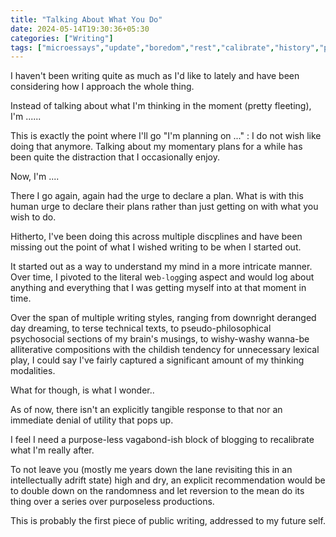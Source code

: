 ```yaml
---
title: "Talking About What You Do"
date: 2024-05-14T19:30:36+05:30
categories: ["Writing"]
tags: ["microessays","update","boredom","rest","calibrate","history","past","purpose-less"]
---
```


I haven't been writing quite as much as I'd like to lately and have
been considering how I approach the whole thing.  

Instead of talking about what I'm thinking in the moment (pretty
fleeting), I'm ......  

This is exactly the point where I'll go "I'm planning on ..." : I do
not wish like doing that anymore. Talking about my momentary plans for
a while has been quite the distraction that I occasionally enjoy.  

Now, I'm ....  

There I go again, again had the urge to declare a plan. What is with
this human urge to declare their plans rather than just getting on
with what you wish to do.  

Hitherto, I've been doing this across multiple discplines and have
been missing out the point of what I wished writing to be when I
started out.  

It started out as a way to understand my mind in a more intricate
manner. Over time, I pivoted to the literal we`b-log`ging aspect and
would log about anything and  everything that I was getting myself
into at that moment in time.  

Over the span of multiple writing styles, ranging from downright deranged day
dreaming, to terse technical texts, to pseudo-philosophical
psychosocial sections of my brain's musings, to wishy-washy wanna-be alliterative compositions
with the childish tendency for unnecessary lexical play, I could say
I've fairly captured a significant amount of my thinking
modalities.  

What for though, is what I wonder..  

As of now, there isn't an explicitly tangible response to that nor an immediate
denial of utility that pops up.  

I feel I need a purpose-less vagabond-ish block of blogging to recalibrate what I'm really after.  

To not leave you (mostly me years down the lane revisiting this
in an intellectually adrift state) high and dry, an explicit
recommendation would be to double down on the randomness and let
reversion to the mean do its thing over a series over purposeless
productions.  

This is probably the first piece of public writing, addressed to my future self.  
